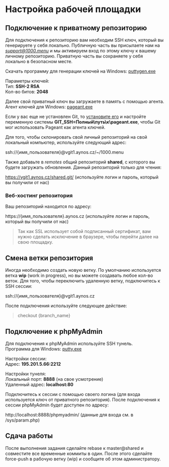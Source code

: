 # Настройка рабочей площадки

## Подключение к приватному репозиторию

Для подключения к репозиторию вам необходим SSH ключ, который вы генерируете у себя локально. Публичную часть вы присылаете нам на *support@1000.menu* и мы активируем вход по этому ключу к вашему личному репозиторию. Приватную часть вы сохраняете у себя локально в безопасном месте.

Скачать программу для генерации ключей на Windows: [puttygen.exe](https://www.chiark.greenend.org.uk/~sgtatham/putty/latest.html)

Параметры ключей:  
Тип: **SSH-2 RSA**  
Кол-во битов: **2048**

Далее свой приватный ключ вы загружаете в память с помощью агента.  
Агент ключей для Windows: [pageant.exe](https://www.chiark.greenend.org.uk/~sgtatham/putty/latest.html)

Если у вас еще не установлен Git, то [установите его](https://git-scm.com/download/win) и настройте переменную системы **GIT_SSH=Полный\путь\к\pageant.exe**, чтобы Git мог использовать Pageant как агента ключей.

Для того, чтобы склонировать свой личный репозиторий на свой локальный компьютер, используйте следующий адрес:

ssh://{имя_пользователя}@vgit1.aynos.cz/~/1000.menu

Также добавьте в *remotes* общий репозиторий **shared**, с которого вы будете загружать обновления. Данный репозиторий только для чтения:

https://vgit1.aynos.cz/shared.git/ (используйте логин и пароль, который вы получили от нас)

### Веб-хостинг репозитория

Ваш репозиторий находится по адресу:

https://{имя_пользователя}.aynos.cz (используйте логин и пароль, который вы получили от нас)

> Так как SSL использует собой подписанный сертификат, вам нужно сделать исключение в браузере, чтобы перейти далее на свою площадку.

## Смена ветки репозитория

Иногда необходимо создать новую ветку. По умолчанию используется ветка **wip** (work in progress), но вы можете создавать любое кол-во веток. Для того, чтобы переключить удаленную ветку, подключитесь к SSH сессии:

ssh://{имя_пользователя}@vgit1.aynos.cz

После подключения используйте следующее действие:

> checkout {branch_name}

## Подключение к phpMyAdmin

Для подключения к phpMyAdmin используйте SSH тунель.  
Программа для Windows: [putty.exe](https://www.chiark.greenend.org.uk/~sgtatham/putty/latest.html)

Настройки сессии:  
Адрес: **195.201.5.66:2212**

Настройки тунеля:  
Локальный порт: **8888** (на свое усмотрение)  
Удаленный адрес: **localhost:80**

Подключитесь к сессии с помощью своего логина (для входа используется ключ от приватного репозитория). После подключения к сессии phpMyAdmin будет доступен по адресу:

http://localhost:8888/phpmyadmin/ (данные для входа см. в /sys/param.php)

## Сдача работы

После выполнения задания сделайте rebase к master@shared и совместите все временные коммиты в один. После этого сделайте force-push в рабочую ветку (wip) и сообщите об этом администратору.

